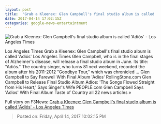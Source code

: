 ```yaml
---
layout: post
title:  "Grab a Kleenex: Glen Campbell's final studio album is called 'Adiós' - Los Angeles Times"
date: 2017-04-14 17:02:15Z
categories: google-news-entertaintment
---
```


![Grab a Kleenex: Glen Campbell's final studio album is called 'Adiós' - Los Angeles Times](http://www.trbimg.com/img-58f1038c/turbine/la-et-entertainment-news-updates-april-glen-campbell-adios-final-1492183636)

Los Angeles Times Grab a Kleenex: Glen Campbell's final studio album is called 'Adiós' Los Angeles Times Glen Campbell, who is in the final stages of Alzheimer's disease, will release a final studio album in June. Its title: "Adiós." The country singer, who turns 81 next weekend, recorded the album after his 2011-2012 "Goodbye Tour," which was chronicled ... Glen Campbell to Say Farewell With Final Album 'Adios' RollingStone.com Glen Campbell to Release Final Studio Album Adios: 'The Songs Flowed Straight from His Heart,' Says Singer's Wife PEOPLE.com Glen Campbell Says 'Adios' With Final Album Taste of Country all 22 news articles »


Full story on F3News: [Grab a Kleenex: Glen Campbell's final studio album is called 'Adiós' - Los Angeles Times](http://www.f3nws.com/n/m3HXsF)

> Posted on: Friday, April 14, 2017 10:02:15 PM
